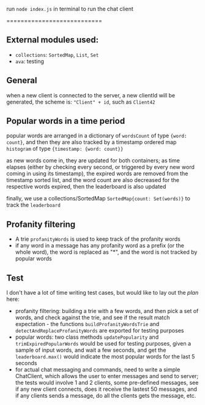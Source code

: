 run `node index.js` in terminal to run the chat client

===========================

## External modules used:
- `collections`: `SortedMap`, `List`, `Set`
- `ava`: testing

## General
when a new client is connected to the server, a new clientId will be generated, the scheme is: `"Client" + id`, such as `Client42`

## Popular words in a time period
popular words are arranged in a dictionary of `wordsCount` of type `{word: count}`, and then they are also tracked by a timestamp ordered map `histogram` of type `{timestamp: {word: count}}`

as new words come in, they are updated for both containers; as time elapses (either by checking every second, or triggered by every new word coming in using its timestamp), the expired words are removed from the timestamp sorted list, and the word count are also decreased for the respective words expired, then the leaderboard is also updated

finally, we use a collections/SortedMap `SortedMap{count: Set(words)}` to track the `leaderboard`

## Profanity filtering

- A trie `profanityWords` is used to keep track of the profanity words
- if any word in a message has any profanity word as a prefix (or the whole word), the word is replaced as "*", and the word is not tracked by popular words

## Test

I don't have a lot of time writing test cases, but would like to lay out the _plan_ here:
- profanity filtering: building a trie with a few words, and then pick a set of words, and check against the trie, and see if the result match expectation - the functions `buildProfanityWordsTrie` and `detectAndReplaceProfanityWords` are exported for testing purposes
- popular words: two class methods `updatePopularity` and `trimExpiredPopularWords` would be used for testing purposes, given a sample of input words, and wait a few seconds, and get the `leaderboard.max()` would indicate the most popular words for the last 5 seconds
- for actual chat messaging and commands, need to write a simple ChatClient, which allows the user to enter messages and send to server; the tests would involve 1 and 2 clients, some pre-defined messages, see if any new client connects, does it receive the lastest 50 messages, and if any clients sends a message, do all the clients gets the message, etc.
